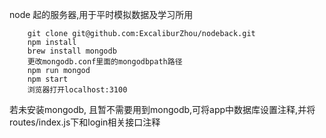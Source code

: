 
node 起的服务器,用于平时模拟数据及学习所用

```
    git clone git@github.com:ExcaliburZhou/nodeback.git
    npm install
    brew install mongodb
    更改mongodb.conf里面的mongodbpath路径
    npm run mongod
    npm start
    浏览器打开localhost:3100
```

若未安装mongodb, 且暂不需要用到mongodb,可将app中数据库设置注释,并将routes/index.js下和login相关接口注释